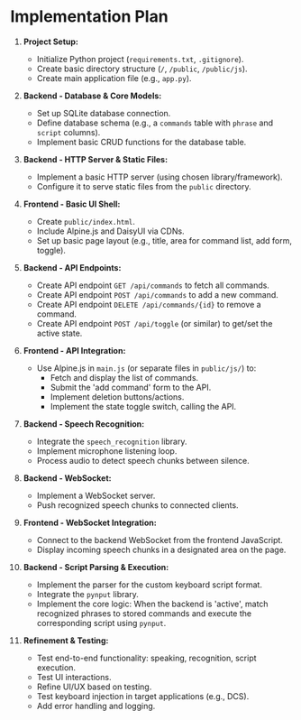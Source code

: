 # Implementation Plan

1.  **Project Setup:**
    - Initialize Python project (`requirements.txt`, `.gitignore`).
    - Create basic directory structure (`/`, `/public`, `/public/js`).
    - Create main application file (e.g., `app.py`).

2.  **Backend - Database & Core Models:**
    - Set up SQLite database connection.
    - Define database schema (e.g., a `commands` table with `phrase` and `script` columns).
    - Implement basic CRUD functions for the database table.

3.  **Backend - HTTP Server & Static Files:**
    - Implement a basic HTTP server (using chosen library/framework).
    - Configure it to serve static files from the `public` directory.

4.  **Frontend - Basic UI Shell:**
    - Create `public/index.html`.
    - Include Alpine.js and DaisyUI via CDNs.
    - Set up basic page layout (e.g., title, area for command list, add form, toggle).

5.  **Backend - API Endpoints:**
    - Create API endpoint `GET /api/commands` to fetch all commands.
    - Create API endpoint `POST /api/commands` to add a new command.
    - Create API endpoint `DELETE /api/commands/{id}` to remove a command.
    - Create API endpoint `POST /api/toggle` (or similar) to get/set the active state.

6.  **Frontend - API Integration:**
    - Use Alpine.js in `main.js` (or separate files in `public/js/`) to:
        - Fetch and display the list of commands.
        - Submit the 'add command' form to the API.
        - Implement deletion buttons/actions.
        - Implement the state toggle switch, calling the API.

7.  **Backend - Speech Recognition:**
    - Integrate the `speech_recognition` library.
    - Implement microphone listening loop.
    - Process audio to detect speech chunks between silence.

8.  **Backend - WebSocket:**
    - Implement a WebSocket server.
    - Push recognized speech chunks to connected clients.

9.  **Frontend - WebSocket Integration:**
    - Connect to the backend WebSocket from the frontend JavaScript.
    - Display incoming speech chunks in a designated area on the page.

10. **Backend - Script Parsing & Execution:**
    - Implement the parser for the custom keyboard script format.
    - Integrate the `pynput` library.
    - Implement the core logic: When the backend is 'active', match recognized phrases to stored commands and execute the corresponding script using `pynput`.

11. **Refinement & Testing:**
    - Test end-to-end functionality: speaking, recognition, script execution.
    - Test UI interactions.
    - Refine UI/UX based on testing.
    - Test keyboard injection in target applications (e.g., DCS).
    - Add error handling and logging.
